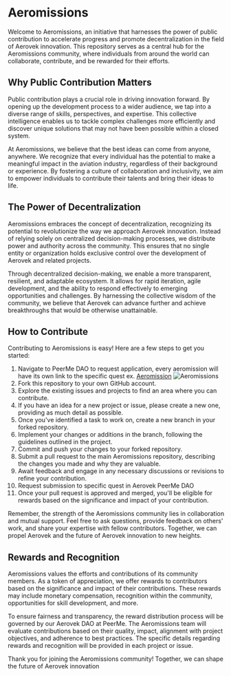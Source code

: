 # Aeromissions
Welcome to Aeromissions, an initiative that harnesses the power of public contribution to accelerate progress and promote decentralization in the field of Aerovek innovation. This repository serves as a central hub for the Aeromissions community, where individuals from around the world can collaborate, contribute, and be rewarded for their efforts.

## Why Public Contribution Matters
Public contribution plays a crucial role in driving innovation forward. By opening up the development process to a wider audience, we tap into a diverse range of skills, perspectives, and expertise. This collective intelligence enables us to tackle complex challenges more efficiently and discover unique solutions that may not have been possible within a closed system.

At Aeromissions, we believe that the best ideas can come from anyone, anywhere. We recognize that every individual has the potential to make a meaningful impact in the aviation industry, regardless of their background or experience. By fostering a culture of collaboration and inclusivity, we aim to empower individuals to contribute their talents and bring their ideas to life.

## The Power of Decentralization
Aeromissions embraces the concept of decentralization, recognizing its potential to revolutionize the way we approach Aerovek innovation. Instead of relying solely on centralized decision-making processes, we distribute power and authority across the community. This ensures that no single entity or organization holds exclusive control over the development of Aerovek and related projects.

Through decentralized decision-making, we enable a more transparent, resilient, and adaptable ecosystem. It allows for rapid iteration, agile development, and the ability to respond effectively to emerging opportunities and challenges. By harnessing the collective wisdom of the community, we believe that Aerovek can advance further and achieve breakthroughs that would be otherwise unattainable.

## How to Contribute
Contributing to Aeromissions is easy! Here are a few steps to get you started:

1. Navigate to PeerMe DAO to request application, every aeromission will have its own link to the specific quest ex. [Aeromission](https://peerme.io/quests/WyEB5wvJm48D) 
![Aeromissions](image/logo.png)
3. Fork this repository to your own GitHub account.
4. Explore the existing issues and projects to find an area where you can contribute.
5. If you have an idea for a new project or issue, please create a new one, providing as much detail as possible.
6. Once you've identified a task to work on, create a new branch in your forked repository.
7. Implement your changes or additions in the branch, following the guidelines outlined in the project.
8. Commit and push your changes to your forked repository.
9. Submit a pull request to the main Aeromissions repository, describing the changes you made and why they are valuable.
10. Await feedback and engage in any necessary discussions or revisions to refine your contribution.
11. Request submission to specific quest in Aerovek PeerMe DAO
12. Once your pull request is approved and merged, you'll be eligible for rewards based on the significance and impact of your contribution.

Remember, the strength of the Aeromissions community lies in collaboration and mutual support. Feel free to ask questions, provide feedback on others' work, and share your expertise with fellow contributors. Together, we can propel Aerovek and the future of Aerovek innovation to new heights.

## Rewards and Recognition
Aeromissions values the efforts and contributions of its community members. As a token of appreciation, we offer rewards to contributors based on the significance and impact of their contributions. These rewards may include monetary compensation, recognition within the community, opportunities for skill development, and more.

To ensure fairness and transparency, the reward distribution process will be governed by our Aerovek DAO at PeerMe. The Aeromissions team will evaluate contributions based on their quality, impact, alignment with project objectives, and adherence to best practices. The specific details regarding rewards and recognition will be provided in each project or issue.

Thank you for joining the Aeromissions community! Together, we can shape the future of Aerovek innovation
